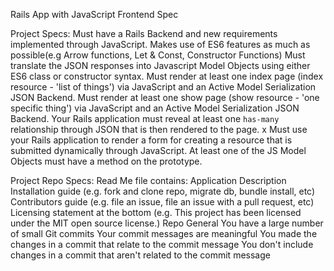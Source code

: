 Rails App with JavaScript Frontend Spec

Project Specs:
    Must have a Rails Backend and new requirements implemented through JavaScript.
    Makes use of ES6 features as much as possible(e.g Arrow functions, Let & Const, Constructor Functions)
    Must translate the JSON responses into Javascript Model Objects using either ES6 class or constructor syntax. 
    Must render at least one index page (index resource - 'list of things') via JavaScript and an Active Model Serialization JSON Backend.
    Must render at least one show page (show resource - 'one specific thing') via JavaScript and an Active Model Serialization JSON Backend.
    Your Rails application must reveal at least one `has-many` relationship through JSON that is then rendered to the page.
x   Must use your Rails application to render a form for creating a resource that is submitted dynamically through JavaScript.
    At least one of the JS Model Objects must have a method on the prototype.

Project Repo Specs:
    Read Me file contains:
        Application Description
        Installation guide (e.g. fork and clone repo, migrate db, bundle install, etc)
        Contributors guide (e.g. file an issue, file an issue with a pull request, etc)
        Licensing statement at the bottom (e.g. This project has been licensed under the MIT open source license.)
    Repo General
        You have a large number of small Git commits
        Your commit messages are meaningful
        You made the changes in a commit that relate to the commit message
        You don't include changes in a commit that aren't related to the commit message
